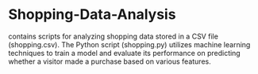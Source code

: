# Shopping-Data-Analysis
contains scripts for analyzing shopping data stored in a CSV file (shopping.csv). The Python script (shopping.py) utilizes machine learning techniques to train a model and evaluate its performance on predicting whether a visitor made a purchase based on various features.
